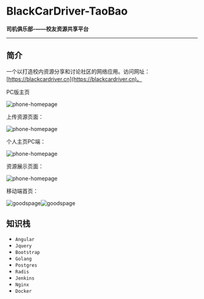 #  BlackCarDriver-TaoBao

**司机俱乐部-——校友资源共享平台**

----------

## 简介

一个以打造校内资源分享和讨论社区的网络应用。访问网址：[https://blackcardriver.cn](https://blackcardriver.cn)。

PC版主页

![phone-homepage](./doc/images/homepage-cp.jpg)

上传资源页面：

![phone-homepage](./doc/images/personalpage.JPG)

个人主页PC端：

![phone-homepage](./doc/images/upload-pc.JPG)

资源展示页面：

![phone-homepage](./doc/images/goodspage.JPG)

移动端首页：

![goodspage](./doc/images/homepage-phone.jpg)![goodspage](./doc/images/gp-phone.JPG)



## 知识栈

- `Angular `
- `Jquery`
- `Bootstrap`
- `Golang `
- `Postgres`
- `Radis`
- `Jenkins`
- `Nginx`
- `Docker`


